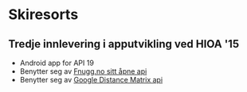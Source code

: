 # Skiresorts

## Tredje innlevering i apputvikling ved HIOA '15
- Android app for API 19
- Benytter seg av [Fnugg.no sitt åpne api](http://fnuggapi.cloudapp.net/)
- Benytter seg av [Google Distance Matrix api](https://developers.google.com/maps/documentation/distance-matrix/intro)



